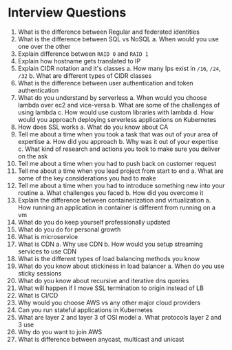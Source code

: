# Interview Questions

1. What is the difference between Regular and federated identities
2. What is the difference between SQL vs NoSQL
    a. When would you use one over the other
3. Explain difference between `RAID 0` and `RAID 1`
4. Explain how hostname gets translated to IP
5. Explain CIDR notation and it's classes
        a. How many Ips exist in `/16`, `/24`, `/32`
        b. What are different types of CIDR classes
6. What is the difference between user authentication and token authentication
7. What do you understand by serverless
        a. When would you choose lambda over ec2 and vice-versa
        b. What are some of the challenges of using lambda
        c. How would use custom libraries with lambda
        d. How would you approach deploying serverless applications on Kubernetes
8. How does SSL works
        a. What do you know about CA
9. Tell me about a time when you took a task that was out of your area of expertise
        a. How did you approach
        b. Why was it out of your expertise
        c. What kind of research and actions you took to make sure you deliver on the ask
10. Tell me about a time when you had to push back on customer request
11. Tell me about a time when you lead project from start to end
        a. What are some of the key considerations you had to make
12. Tell me about a time when you had to introduce something new into your routine
        a. What challenges you faced 
        b. How did you overcome it 
13. Explain the difference between containerization and virtualization
        a. How running an application in container is different from running on a vm
14. What do you do keep yourself professionally updated
15. What do you do for personal growth
16. What is microservice
17. What is CDN
        a. Why use CDN
        b. How would you setup streaming services to use CDN
18. What is the different types of load balancing methods you know
19. What do you know about stickiness in load balancer
        a. When do you use sticky sessions
20. What do you know about recursive and iterative dns queries 
21. What will happen if I move SSL termination to origin instead of LB
22. What is CI/CD
23. Why would you choose AWS vs any other major cloud providers
24. Can you run stateful applications in Kubernetes
25. What are layer 2 and layer 3 of OSI model
        a. What protocols layer 2 and 3 use
26. Why do you want to join AWS
27. What is difference between anycast, multicast and unicast